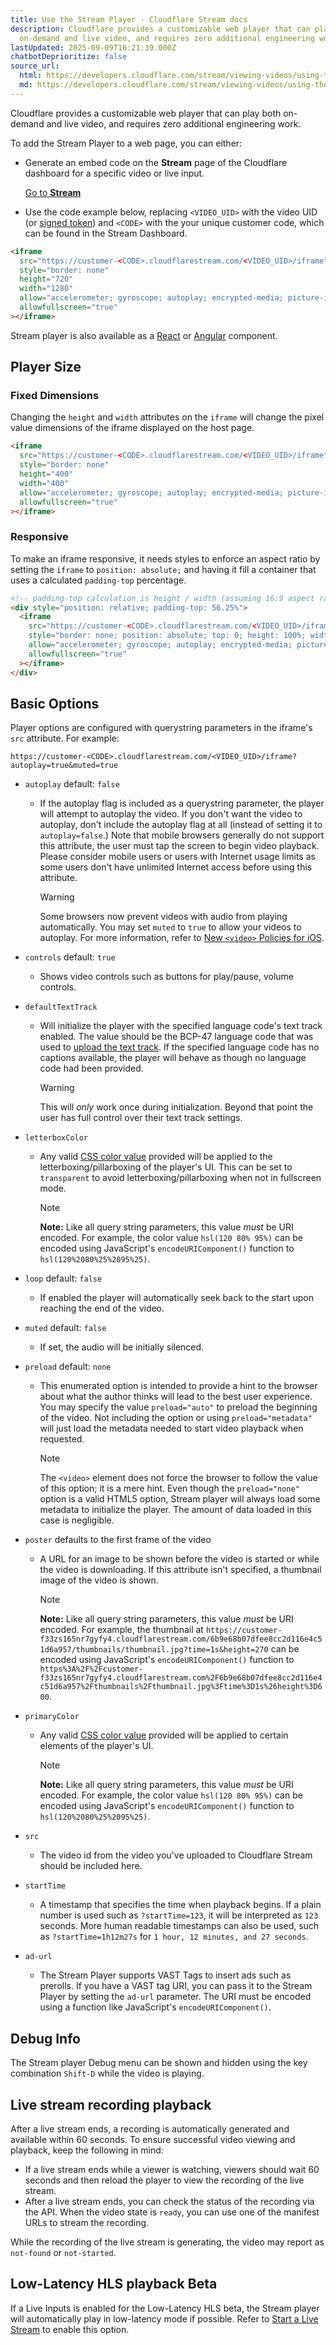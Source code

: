 ```yaml
---
title: Use the Stream Player · Cloudflare Stream docs
description: Cloudflare provides a customizable web player that can play both
  on-demand and live video, and requires zero additional engineering work.
lastUpdated: 2025-09-09T16:21:39.000Z
chatbotDeprioritize: false
source_url:
  html: https://developers.cloudflare.com/stream/viewing-videos/using-the-stream-player/
  md: https://developers.cloudflare.com/stream/viewing-videos/using-the-stream-player/index.md
---
```


Cloudflare provides a customizable web player that can play both on-demand and live video, and requires zero additional engineering work.

To add the Stream Player to a web page, you can either:

* Generate an embed code on the **Stream** page of the Cloudflare dashboard for a specific video or live input.

  [Go to **Stream**](https://dash.cloudflare.com/?to=/:account/stream)

* Use the code example below, replacing `<VIDEO_UID>` with the video UID (or [signed token](https://developers.cloudflare.com/stream/viewing-videos/securing-your-stream/)) and `<CODE>` with the your unique customer code, which can be found in the Stream Dashboard.

```html
<iframe
  src="https://customer-<CODE>.cloudflarestream.com/<VIDEO_UID>/iframe"
  style="border: none"
  height="720"
  width="1280"
  allow="accelerometer; gyroscope; autoplay; encrypted-media; picture-in-picture;"
  allowfullscreen="true"
></iframe>
```

Stream player is also available as a [React](https://www.npmjs.com/package/@cloudflare/stream-react) or [Angular](https://www.npmjs.com/package/@cloudflare/stream-angular) component.

## Player Size

### Fixed Dimensions

Changing the `height` and `width` attributes on the `iframe` will change the pixel value dimensions of the iframe displayed on the host page.

```html
<iframe
  src="https://customer-<CODE>.cloudflarestream.com/<VIDEO_UID>/iframe"
  style="border: none"
  height="400"
  width="400"
  allow="accelerometer; gyroscope; autoplay; encrypted-media; picture-in-picture;"
  allowfullscreen="true"
></iframe>
```

### Responsive

To make an iframe responsive, it needs styles to enforce an aspect ratio by setting the `iframe` to `position: absolute;` and having it fill a container that uses a calculated `padding-top` percentage.

```html
<!-- padding-top calculation is height / width (assuming 16:9 aspect ratio) -->
<div style="position: relative; padding-top: 56.25%">
  <iframe
    src="https://customer-<CODE>.cloudflarestream.com/<VIDEO_UID>/iframe"
    style="border: none; position: absolute; top: 0; height: 100%; width: 100%"
    allow="accelerometer; gyroscope; autoplay; encrypted-media; picture-in-picture;"
    allowfullscreen="true"
  ></iframe>
</div>
```

## Basic Options

Player options are configured with querystring parameters in the iframe's `src` attribute. For example:

`https://customer-<CODE>.cloudflarestream.com/<VIDEO_UID>/iframe?autoplay=true&muted=true`

* `autoplay` default: `false`

  * If the autoplay flag is included as a querystring parameter, the player will attempt to autoplay the video. If you don't want the video to autoplay, don't include the autoplay flag at all (instead of setting it to `autoplay=false`.) Note that mobile browsers generally do not support this attribute, the user must tap the screen to begin video playback. Please consider mobile users or users with Internet usage limits as some users don't have unlimited Internet access before using this attribute.

    Warning

    Some browsers now prevent videos with audio from playing automatically. You may set `muted` to `true` to allow your videos to autoplay. For more information, refer to [New `<video>` Policies for iOS](https://webkit.org/blog/6784/new-video-policies-for-ios/).

* `controls` default: `true`

  * Shows video controls such as buttons for play/pause, volume controls.

* `defaultTextTrack`

  * Will initialize the player with the specified language code's text track enabled. The value should be the BCP-47 language code that was used to [upload the text track](https://developers.cloudflare.com/stream/edit-videos/adding-captions/). If the specified language code has no captions available, the player will behave as though no language code had been provided.

    Warning

    This will *only* work once during initialization. Beyond that point the user has full control over their text track settings.

* `letterboxColor`

  * Any valid [CSS color value](https://developer.mozilla.org/en-US/docs/Web/CSS/color_value) provided will be applied to the letterboxing/pillarboxing of the player's UI. This can be set to `transparent` to avoid letterboxing/pillarboxing when not in fullscreen mode.

    Note

    **Note:** Like all query string parameters, this value *must* be URI encoded. For example, the color value `hsl(120 80% 95%)` can be encoded using JavaScript's `encodeURIComponent()` function to `hsl(120%2080%25%2095%25)`.

* `loop` default: `false`

  * If enabled the player will automatically seek back to the start upon reaching the end of the video.

* `muted` default: `false`

  * If set, the audio will be initially silenced.

* `preload` default: `none`

  * This enumerated option is intended to provide a hint to the browser about what the author thinks will lead to the best user experience. You may specify the value `preload="auto"` to preload the beginning of the video. Not including the option or using `preload="metadata"` will just load the metadata needed to start video playback when requested.

    Note

    The `<video>` element does not force the browser to follow the value of this option; it is a mere hint. Even though the `preload="none"` option is a valid HTML5 option, Stream player will always load some metadata to initialize the player. The amount of data loaded in this case is negligible.

* `poster` defaults to the first frame of the video

  * A URL for an image to be shown before the video is started or while the video is downloading. If this attribute isn't specified, a thumbnail image of the video is shown.

    Note

    **Note:** Like all query string parameters, this value *must* be URI encoded. For example, the thumbnail at `https://customer-f33zs165nr7gyfy4.cloudflarestream.com/6b9e68b07dfee8cc2d116e4c51d6a957/thumbnails/thumbnail.jpg?time=1s&height=270` can be encoded using JavaScript's `encodeURIComponent()` function to `https%3A%2F%2Fcustomer-f33zs165nr7gyfy4.cloudflarestream.com%2F6b9e68b07dfee8cc2d116e4c51d6a957%2Fthumbnails%2Fthumbnail.jpg%3Ftime%3D1s%26height%3D600`.

* `primaryColor`

  * Any valid [CSS color value](https://developer.mozilla.org/en-US/docs/Web/CSS/color_value) provided will be applied to certain elements of the player's UI.

    Note

    **Note:** Like all query string parameters, this value *must* be URI encoded. For example, the color value `hsl(120 80% 95%)` can be encoded using JavaScript's `encodeURIComponent()` function to `hsl(120%2080%25%2095%25)`.

* `src`

  * The video id from the video you've uploaded to Cloudflare Stream should be included here.

* `startTime`

  * A timestamp that specifies the time when playback begins. If a plain number is used such as `?startTime=123`, it will be interpreted as `123` seconds. More human readable timestamps can also be used, such as `?startTime=1h12m27s` for `1 hour, 12 minutes, and 27 seconds`.

* `ad-url`

  * The Stream Player supports VAST Tags to insert ads such as prerolls. If you have a VAST tag URI, you can pass it to the Stream Player by setting the `ad-url` parameter. The URI must be encoded using a function like JavaScript's `encodeURIComponent()`.

## Debug Info

The Stream player Debug menu can be shown and hidden using the key combination `Shift-D` while the video is playing.

## Live stream recording playback

After a live stream ends, a recording is automatically generated and available within 60 seconds. To ensure successful video viewing and playback, keep the following in mind:

* If a live stream ends while a viewer is watching, viewers should wait 60 seconds and then reload the player to view the recording of the live stream.
* After a live stream ends, you can check the status of the recording via the API. When the video state is `ready`, you can use one of the manifest URLs to stream the recording.

While the recording of the live stream is generating, the video may report as `not-found` or `not-started`.

## Low-Latency HLS playback Beta

If a Live Inputs is enabled for the Low-Latency HLS beta, the Stream player will automatically play in low-latency mode if possible. Refer to [Start a Live Stream](https://developers.cloudflare.com/stream/stream-live/start-stream-live/#use-the-api) to enable this option.
